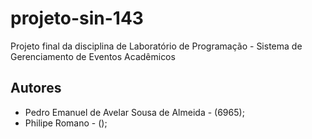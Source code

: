 # projeto-sin-143
 Projeto final da disciplina de Laboratório de Programação - Sistema de Gerenciamento de Eventos Acadêmicos

## Autores 
 - Pedro Emanuel de Avelar Sousa de Almeida - (6965);
 - Philipe Romano - ();
